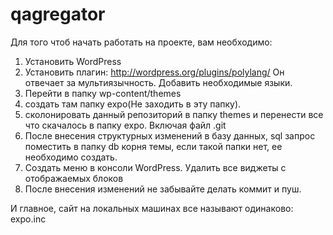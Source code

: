 qagregator
==========

Для того чтоб начать работать на проекте, вам необходимо:

1. Установить WordPress
2. Установить плагин: http://wordpress.org/plugins/polylang/
Он отвечает за мультиязычность. Добавить необходимые языки.
3. Перейти в папку wp-content/themes
4. создать там папку expo(Не заходить в эту папку).
5. сколонировать данный репозиторий в папку themes и перенести все что скачалось в папку expo. Включая файл .git
6. После внесения структурных изменений в базу данных, sql запрос поместить в папку db корня темы, если такой папки нет, ее необходимо создать.
7. Создать меню в консоли WordPress. Удалить все виджеты с отображаемых блоков
8. После внесения изменений не забывайте делать коммит и пуш.

И главное, сайт на локальных машинах все называют одинаково: expo.inc
